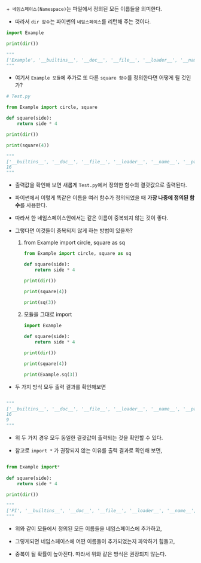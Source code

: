 +` 네임스페이스(Namespace)`는 파일에서 정의된 모든 이름들을 의미한다.

+ 따라서 `dir 함수`는 파이썬의 `네임스페이스`를 리턴해 주는 것이다.

```python
import Example

print(dir())

"""
['Example', '__builtins__', '__doc__', '__file__', '__loader__', '__name__', '__package__', 'help', 'howdoi', 'input']
"""
```

+ 여기서 `Example 모듈`에 추가로 또 다른 `square 함수`를 정의한다면 어떻게 될 것인가?

```python
# Test.py

from Example import circle, square

def square(side):
    return side * 4

print(dir())

print(square(4))

"""
['__builtins__', '__doc__', '__file__', '__loader__', '__name__', '__package__', 'circle', 'help', 'howdoi', 'input', 'square']
16
"""
```

+ 출력값을 확인해 보면 새롭게 `Test.py`에서 정의한 함수의 결괏값으로 출력된다.

+ 파이썬에서 이렇게 똑같은 이름을 여러 함수가 정의되었을 때 **가장 나중에 정의된 함수**를 사용한다.

+ 따라서 한 네임스페이스안에서는 같은 이름이 중복되지 않는 것이 좋다.

+ 그렇다면 이것들이 중복되지 않게 하는 방법이 있을까?

    1. from Example import circle, square as sq

        ```python
        from Example import circle, square as sq

        def square(side):
            return side * 4

        print(dir())

        print(square(4))

        print(sq(3))
        ```

    2. 모듈을 그대로 import
        ```python
        import Example

        def square(side):
            return side * 4

        print(dir())

        print(square(4))

        print(Example.sq(3))
        ```
+ 두 가지 방식 모두 출력 결과를 확인해보면

```python

"""
['__builtins__', '__doc__', '__file__', '__loader__', '__name__', '__package__', 'circle', 'help', 'howdoi', 'input', 'sq', 'square']
16
9
"""
```

+ 위 두 가지 경우 모두 동일한 결괏값이 출력되는 것을 확인할 수 있다.

+ 참고로 `import *` 가 권장되지 않는 이유를 출력 결과로 확인해 보면,

```python

from Example import*
 
def square(side):
    return side * 4

print(dir())

"""
['PI', '__builtins__', '__doc__', '__file__', '__loader__', '__name__', '__package__', 'circle', 'help', 'howdoi', 'input', 'square']
"""
```

+ 위와 같이 모듈에서 정의된 모든 이름들을 네임스페이스에 추가하고,

+ 그렇게되면 네임스페이스에 어떤 이름들이 추가되었는지 파악하기 힘들고,

+ 중복이 될 확률이 높아진다. 따라서 위와 같은 방식은 권장되지 않는다.